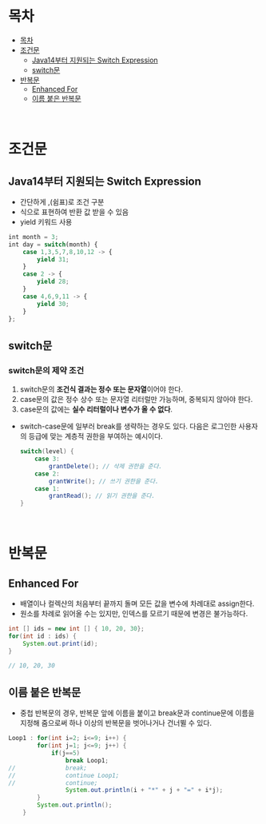 # 목차 



- [목차](#목차)
- [조건문](#조건문)
    - [Java14부터 지원되는 Switch Expression](#java14부터-지원되는-switch-expression)
    - [switch문](#switch문)
- [반복문](#반복문)
    - [Enhanced For](#enhanced-for)
    - [이름 붙은 반복문](#이름-붙은-반복문)

<br>

# 조건문


## Java14부터 지원되는 Switch Expression

- 간단하게 ,(쉼표)로 조건 구분
- 식으로 표현하여 반환 값 받을 수 있음
- yield 키워드 사용

```jsx
int month = 3;
int day = switch(month) {
	case 1,3,5,7,8,10,12 -> {
		yield 31;
	}
	case 2 -> {
		yield 28;
	}
	case 4,6,9,11 -> {
		yield 30;
	}
};
```

## switch문

### switch문의 제약 조건
1. switch문의 **조건식 결과는 정수 또는 문자열**이어야 한다.
2. case문의 값은 정수 상수 또는 문자열 리터럴만 가능하며, 중복되지 않아야 한다.
3. case문의 값에는 **실수 리터럴이나 변수가 올 수 없다**.

- switch-case문에 일부러 break를 생략하는 경우도 있다. 다음은 로그인한 사용자의 등급에 맞는 계층적 권한을 부여하는 예시이다.
	```java
 	switch(level) {
		case 3:
			grantDelete(); // 삭제 권한을 준다.
		case 2:
			grantWrite(); // 쓰기 권한을 준다.
		case 1:
			grantRead(); // 읽기 권한을 준다.
	}
	```

<br>

# 반복문 

## Enhanced For

- 배열이나 컬렉샨의 처음부터 끝까지 돌며 모든 값을 변수에 차례대로 assign한다.
- 원소를 차례로 읽어올 수는 있지만, 인덱스를 모르기 때문에 변경은 불가능하다.

```java
int [] ids = new int [] { 10, 20, 30};
for(int id : ids) {
	System.out.print(id);
}

// 10, 20, 30
```

## 이름 붙은 반복문

- 중첩 반복문의 경우, 반복문 앞에 이름을 붙이고 break문과 continue문에 이름을 지정해 줌으로써 하나 이상의 반복문을 벗어나거나 건너뛸 수 있다.

```java
Loop1 : for(int i=2; i<=9; i++) {
		for(int j=1; j<=9; j++) {
			if(j==5) 
				break Loop1;
//				break;
//				continue Loop1;
//				continue;
				System.out.println(i + "*" + j + "=" + i*j);
		}
		System.out.println();
	}
```
